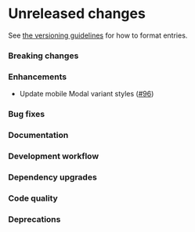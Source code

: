 # Unreleased changes

See [the versioning guidelines](VERSIONING.md) for how to format entries.

### Breaking changes

### Enhancements

-   Update mobile Modal variant styles ([#96](https://github.com/FieldLevel/FieldLevelPlaybook/pull/96))

### Bug fixes

### Documentation

### Development workflow

### Dependency upgrades

### Code quality

### Deprecations
